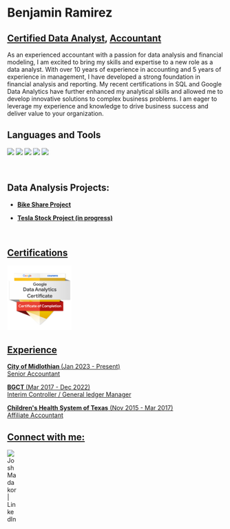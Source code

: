 <h1>Benjamin Ramirez</h1>
<h2> <a href="https://www.credly.com/badges/048072d5-c66c-4b06-bb4f-0fc3101e484e/public_url">Certified Data Analyst</a>, <a href="https://www.linkedin.com/in/benjaminr357/">Accountant</a></h2>

As an experienced accountant with a passion for data analysis and financial modeling, I am excited to bring my skills and expertise to a new role as a data analyst. With over 10 years of experience in accounting and 5 years of experience in management, I have developed a strong foundation in financial analysis and reporting. My recent certifications in SQL and Google Data Analytics have further enhanced my analytical skills and allowed me to develop innovative solutions to complex business problems. I am eager to leverage my experience and knowledge to drive business success and deliver value to your organization.
<br />
  
## Languages and Tools
<img src="https://user-images.githubusercontent.com/129348678/229298618-266d5e61-628b-4dcb-9ce3-55c32ccc4de7.png" width="40" /> <img src="https://cdn.jsdelivr.net/gh/devicons/devicon/icons/postgresql/postgresql-plain-wordmark.svg" width="40" /> <img src="https://user-images.githubusercontent.com/129348678/229298991-165d3d89-a068-47c1-a514-b9aba730866d.png" width="40" />  <img src="https://user-images.githubusercontent.com/129348678/229299160-19abaa8b-95cb-42e8-a1c1-3e9cffabfc43.png" width="150" />  <img src="https://user-images.githubusercontent.com/129348678/229299274-21dd42be-fc61-489f-b279-c24e92cc996c.png" width="40" />  
          
<br />
<h2>Data Analysis Projects:</h2>

- <b><a href="https://benr357.github.io/BikeShareProject/">Bike Share Project 
  
- <b><a href="https://benr357.github.io/TSLA-Analysis/">Tesla Stock Project (in progress)</b></b></b>
<br />

<h2>Certifications</h2>

<img src="https://github.com/BenR357/BenR357/blob/main/google-data-analytics-certificate.2%20(1).png?raw=true" width="150" />

<h2>Experience</h2>
  
<b>City of Midlothian </b> 
(Jan 2023 - Present)
<br />
Senior Accountant
<br />
  
  
<b>BGCT </b>
(Mar 2017 - Dec 2022)
<br />
Interim Controller / General ledger Manager
  
<b>Children's Health System of Texas</b>
(Nov 2015 - Mar 2017)
  <br />
Affiliate Accountant


<h2> Connect with me:</h2>

[<img align="left" alt="JoshMadakor | LinkedIn" width="22px" src="https://cdn.jsdelivr.net/npm/simple-icons@v3/icons/linkedin.svg" />][linkedin]


[linkedin]: https://www.linkedin.com/in/benjaminr357/

<!--

Here are some ideas to get you started:

- 🔭 I’m currently working on ...
- 🌱 I’m currently learning ...
- 👯 I’m looking to collaborate on ...
- 🤔 I’m looking for help with ...
- 💬 Ask me about ...
- 📫 How to reach me: ...
- ⚡ Fun fact: ...
-->
